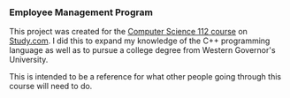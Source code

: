 ### Employee Management Program

This project was created for the [Computer Science 112 course](https://study.com/academy/course/computer-science-112-programming-in-c.html) on [Study.com](https://study.com). I did this to expand my knowledge of the C++ programming language as well as to pursue a college degree from Western Governor's University.

This is intended to be a reference for what other people going through this course will need to do.
